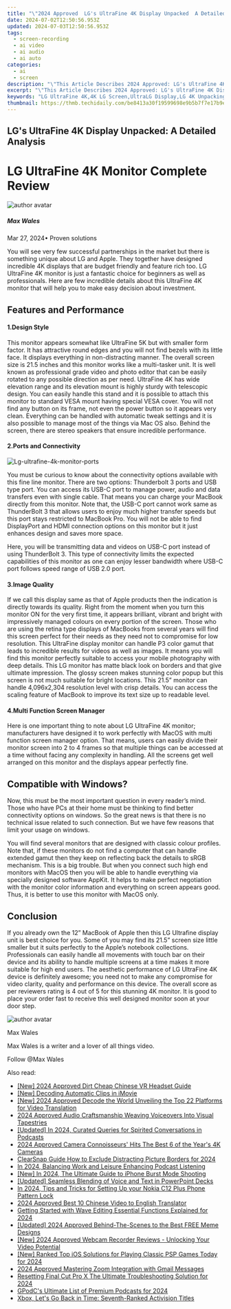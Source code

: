 ```yaml
---
title: "\"2024 Approved  LG's UltraFine 4K Display Unpacked  A Detailed Analysis\""
date: 2024-07-02T12:50:56.953Z
updated: 2024-07-03T12:50:56.953Z
tags: 
  - screen-recording
  - ai video
  - ai audio
  - ai auto
categories: 
  - ai
  - screen
description: "\"This Article Describes 2024 Approved: LG's UltraFine 4K Display Unpacked: A Detailed Analysis\""
excerpt: "\"This Article Describes 2024 Approved: LG's UltraFine 4K Display Unpacked: A Detailed Analysis\""
keywords: "LG UltraFine 4K,4K LG Screen,UltraLG Display,LG 4K Unpacking,4K Resolution TV,LG UHDTV Analysis,UltraFine Display Review"
thumbnail: https://thmb.techidaily.com/be8413a30f19599698e9b5b7f7e17b9eb5081fbfdcc13de42954a869c3e7944e.png
---
```


## LG's UltraFine 4K Display Unpacked: A Detailed Analysis

# LG UltraFine 4K Monitor Complete Review

![author avatar](https://images.wondershare.com/filmora/article-images/max-wales-author.jpg)

##### Max Wales

 Mar 27, 2024• Proven solutions

 You will see very few successful partnerships in the market but there is something unique about LG and Apple. They together have designed incredible 4K displays that are budget friendly and feature rich too. LG UltraFine 4K monitor is just a fantastic choice for beginners as well as professionals. Here are few incredible details about this UltraFine 4K monitor that will help you to make easy decision about investment.

## Features and Performance

#### 1.Design Style

 This monitor appears somewhat like UltraFine 5K but with smaller form factor. It has attractive round edges and you will not find bezels with its little face. It displays everything in non-distracting manner. The overall screen size is 21.5 inches and this monitor works like a multi-tasker unit. It is well known as professional grade video and photo editor that can be easily rotated to any possible direction as per need. UltraFine 4K has wide elevation range and its elevation mount is highly sturdy with telescopic design. You can easily handle this stand and it is possible to attach this monitor to standard VESA mount having special VESA cover. You will not find any button on its frame, not even the power button so it appears very clean. Everything can be handled with automatic tweak settings and it is also possible to manage most of the things via Mac OS also. Behind the screen, there are stereo speakers that ensure incredible performance.

#### 2.Ports and Connectivity

![Lg-ultrafine-4k-monitor-ports](https://images.wondershare.com/filmora/article-images/lg-ultrafine-4k-monitor-ports.jpg)

 You must be curious to know about the connectivity options available with this fine line monitor. There are two options: Thunderbolt 3 ports and USB type port. You can access its USB-C port to manage power, audio and data transfers even with single cable. That means you can charge your MacBook directly from this monitor. Note that, the USB-C port cannot work same as ThunderBolt 3 that allows users to enjoy much higher transfer speeds but this port stays restricted to MacBook Pro. You will not be able to find DisplayPort and HDMI connection options on this monitor but it just enhances design and saves more space.

 Here, you will be transmitting data and videos on USB-C port instead of using ThunderBolt 3\. This type of connectivity limits the expected capabilities of this monitor as one can enjoy lesser bandwidth where USB-C port follows speed range of USB 2.0 port.

#### 3.Image Quality

 If we call this display same as that of Apple products then the indication is directly towards its quality. Right from the moment when you turn this monitor ON for the very first time, it appears brilliant, vibrant and bright with impressively managed colours on every portion of the screen. Those who are using the retina type displays of MacBooks from several years will find this screen perfect for their needs as they need not to compromise for low resolution. This UltraFine display monitor can handle P3 color gamut that leads to incredible results for videos as well as images. It means you will find this monitor perfectly suitable to access your mobile photography with deep details. This LG monitor has matte black look on borders and that give ultimate impression. The glossy screen makes stunning color popup but this screen is not much suitable for bright locations. This 21.5” monitor can handle 4,096x2,304 resolution level with crisp details. You can access the scaling feature of MacBook to improve its text size up to readable level.

#### 4.Multi Function Screen Manager

 Here is one important thing to note about LG UltraFine 4K monitor; manufacturers have designed it to work perfectly with MacOS with multi function screen manager option. That means, users can easily divide their monitor screen into 2 to 4 frames so that multiple things can be accessed at a time without facing any complexity in handling. All the screens get well arranged on this monitor and the displays appear perfectly fine.

## Compatible with Windows?

 Now, this must be the most important question in every reader’s mind. Those who have PCs at their home must be thinking to find better connectivity options on windows. So the great news is that there is no technical issue related to such connection. But we have few reasons that limit your usage on windows.

 You will find several monitors that are designed with classic colour profiles. Note that, if these monitors do not find a computer that can handle extended gamut then they keep on reflecting back the details to sRGB mechanism. This is a big trouble. But when you connect such high end monitors with MacOS then you will be able to handle everything via specially designed software AppKit. It helps to make perfect negotiation with the monitor color information and everything on screen appears good. Thus, it is better to use this monitor with MacOS only.

## Conclusion

 If you already own the 12” MacBook of Apple then this LG Ultrafine display unit is best choice for you. Some of you may find its 21.5” screen size little smaller but it suits perfectly to the Apple’s notebook collections. Professionals can easily handle all movements with touch bar on their device and its ability to handle multiple screens at a time makes it more suitable for high end users. The aesthetic performance of LG UltraFine 4K device is definitely awesome; you need not to make any compromise for video clarity, quality and performance on this device. The overall score as per reviewers rating is 4 out of 5 for this stunning 4K monitor. It is good to place your order fast to receive this well designed monitor soon at your door step.

![author avatar](https://images.wondershare.com/filmora/article-images/max-wales-author.jpg)

Max Wales

Max Wales is a writer and a lover of all things video.

Follow @Max Wales


<ins class="adsbygoogle"
     style="display:block"
     data-ad-format="autorelaxed"
     data-ad-client="ca-pub-7571918770474297"
     data-ad-slot="1223367746"></ins>



<ins class="adsbygoogle"
     style="display:block"
     data-ad-client="ca-pub-7571918770474297"
     data-ad-slot="8358498916"
     data-ad-format="auto"
     data-full-width-responsive="true"></ins>


<span class="atpl-alsoreadstyle">Also read:</span>
<div><ul>
<li><a href="https://fox-boxes.techidaily.com/new-2024-approved-dirt-cheap-chinese-vr-headset-guide/"><u>[New] 2024 Approved  Dirt Cheap  Chinese VR Headset Guide</u></a></li>
<li><a href="https://fox-boxes.techidaily.com/new-decoding-automatic-clips-in-imovie/"><u>[New] Decoding Automatic Clips in iMovie</u></a></li>
<li><a href="https://fox-boxes.techidaily.com/new-2024-approved-decode-the-world-unveiling-the-top-22-platforms-for-video-translation/"><u>[New] 2024 Approved  Decode the World  Unveiling the Top 22 Platforms for Video Translation</u></a></li>
<li><a href="https://fox-boxes.techidaily.com/2024-approved-audio-craftsmanship-weaving-voiceovers-into-visual-tapestries/"><u>2024 Approved  Audio Craftsmanship  Weaving Voiceovers Into Visual Tapestries</u></a></li>
<li><a href="https://fox-boxes.techidaily.com/updated-in-2024-curated-queries-for-spirited-conversations-in-podcasts/"><u>[Updated] In 2024, Curated Queries for Spirited Conversations in Podcasts</u></a></li>
<li><a href="https://fox-boxes.techidaily.com/2024-approved-camera-connoisseurs-hits-the-best-6-of-the-years-4k-cameras/"><u>2024 Approved  Camera Connoisseurs' Hits  The Best 6 of the Year's 4K Cameras</u></a></li>
<li><a href="https://fox-boxes.techidaily.com/clearsnap-guide-how-to-exclude-distracting-picture-borders-for-2024/"><u>ClearSnap Guide  How to Exclude Distracting Picture Borders for 2024</u></a></li>
<li><a href="https://fox-boxes.techidaily.com/in-2024-balancing-work-and-leisure-enhancing-podcast-listening/"><u>In 2024, Balancing Work and Leisure  Enhancing Podcast Listening</u></a></li>
<li><a href="https://fox-boxes.techidaily.com/new-in-2024-the-ultimate-guide-to-iphone-burst-mode-shooting/"><u>[New] In 2024, The Ultimate Guide to iPhone Burst Mode Shooting</u></a></li>
<li><a href="https://fox-boxes.techidaily.com/updated-seamless-blending-of-voice-and-text-in-powerpoint-decks/"><u>[Updated] Seamless Blending of Voice and Text in PowerPoint Decks</u></a></li>
<li><a href="https://easy-unlock-android.techidaily.com/in-2024-tips-and-tricks-for-setting-up-your-nokia-c12-plus-phone-pattern-lock-by-drfone-android/"><u>In 2024, Tips and Tricks for Setting Up your Nokia C12 Plus Phone Pattern Lock</u></a></li>
<li><a href="https://ai-video-translation.techidaily.com/2024-approved-best-10-chinese-video-to-english-translator/"><u>2024 Approved Best 10 Chinese Video to English Translator</u></a></li>
<li><a href="https://sound-tweaking.techidaily.com/getting-started-with-wave-editing-essential-functions-explained-for-2024/"><u>Getting Started with Wave Editing Essential Functions Explained for 2024</u></a></li>
<li><a href="https://vp-tips.techidaily.com/updated-2024-approved-behind-the-scenes-to-the-best-free-meme-designs/"><u>[Updated] 2024 Approved  Behind-The-Scenes to the Best FREE Meme Designs</u></a></li>
<li><a href="https://screen-activity-recording.techidaily.com/new-2024-approved-webcam-recorder-reviews-unlocking-your-video-potential/"><u>[New] 2024 Approved  Webcam Recorder Reviews - Unlocking Your Video Potential</u></a></li>
<li><a href="https://on-screen-recording.techidaily.com/new-ranked-top-ios-solutions-for-playing-classic-psp-games-today-for-2024/"><u>[New] Ranked Top iOS Solutions for Playing Classic PSP Games Today for 2024</u></a></li>
<li><a href="https://extra-approaches.techidaily.com/2024-approved-mastering-zoom-integration-with-gmail-messages/"><u>2024 Approved  Mastering Zoom Integration with Gmail Messages</u></a></li>
<li><a href="https://ai-driven-video-production.techidaily.com/resetting-final-cut-pro-x-the-ultimate-troubleshooting-solution-for-2024/"><u>Resetting Final Cut Pro X The Ultimate Troubleshooting Solution for 2024</u></a></li>
<li><a href="https://some-knowledge.techidaily.com/gpodcs-ultimate-list-of-premium-podcasts-for-2024/"><u>GPodC's Ultimate List of Premium Podcasts for 2024</u></a></li>
<li><a href="https://games-able.techidaily.com/xbox-lets-go-back-in-time-seventh-ranked-activision-titles/"><u>Xbox, Let's Go Back in Time: Seventh-Ranked Activision Titles</u></a></li>
</ul></div>

